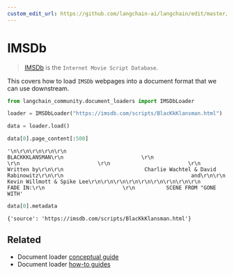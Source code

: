 ```yaml
---
custom_edit_url: https://github.com/langchain-ai/langchain/edit/master/docs/docs/integrations/document_loaders/imsdb.ipynb
---
```

# IMSDb

>[IMSDb](https://imsdb.com/) is the `Internet Movie Script Database`.

This covers how to load `IMSDb` webpages into a document format that we can use downstream.


```python
from langchain_community.document_loaders import IMSDbLoader
```


```python
loader = IMSDbLoader("https://imsdb.com/scripts/BlacKkKlansman.html")
```


```python
data = loader.load()
```


```python
data[0].page_content[:500]
```



```output
'\n\r\n\r\n\r\n\r\n                                    BLACKKKLANSMAN\r\n                         \r\n                         \r\n                         \r\n                         \r\n                                      Written by\r\n\r\n                          Charlie Wachtel & David Rabinowitz\r\n\r\n                                         and\r\n\r\n                              Kevin Willmott & Spike Lee\r\n\r\n\r\n\r\n\r\n\r\n\r\n\r\n\r\n                         FADE IN:\r\n                         \r\n          SCENE FROM "GONE WITH'
```



```python
data[0].metadata
```



```output
{'source': 'https://imsdb.com/scripts/BlacKkKlansman.html'}
```



## Related

- Document loader [conceptual guide](/docs/concepts/#document-loaders)
- Document loader [how-to guides](/docs/how_to/#document-loaders)
